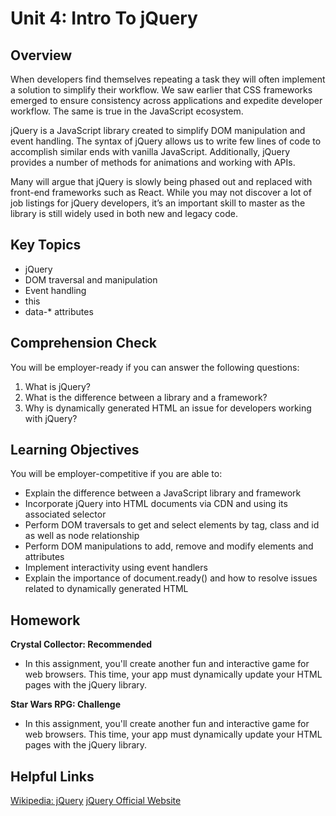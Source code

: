 # Unit 4: Intro To jQuery

## Overview
When developers find themselves repeating a task they will often implement a solution to simplify their workflow. We saw earlier that CSS frameworks emerged to ensure consistency across applications and expedite developer workflow. The same is true in the JavaScript ecosystem. 

jQuery is a JavaScript library created to simplify DOM manipulation and event handling. The syntax of jQuery allows us to write few lines of code to accomplish similar ends with vanilla JavaScript. Additionally, jQuery provides a number of methods for animations and working with APIs.

Many will argue that jQuery is slowly being phased out and replaced with front-end frameworks such as React. While you may not discover a lot of job listings for jQuery developers, it’s an important skill to master as the library is still widely used in both new and legacy code. 

## Key Topics
* jQuery
* DOM traversal and manipulation
* Event handling
* this
* data-* attributes

## Comprehension Check
You will be employer-ready if you can answer the following questions: 
1. What is jQuery? 
2. What is the difference between a library and a framework?
3. Why is dynamically generated HTML an issue for developers working with jQuery?

## Learning Objectives
You will be employer-competitive if you are able to: 
* Explain the difference between a JavaScript library and framework
* Incorporate jQuery into HTML documents via CDN and using its associated selector
* Perform DOM traversals to get and select elements by tag, class and id as well as node relationship
* Perform DOM manipulations to add, remove and modify elements and attributes
* Implement interactivity using event handlers
* Explain the importance of document.ready() and how to resolve issues related to dynamically generated HTML

## Homework
**Crystal Collector: Recommended**
* In this assignment, you'll create another fun and interactive game for web browsers. This time, your app must dynamically update your HTML pages with the jQuery library.

**Star Wars RPG: Challenge**
* In this assignment, you'll create another fun and interactive game for web browsers. This time, your app must dynamically update your HTML pages with the jQuery library.

## Helpful Links
[Wikipedia: jQuery](https://en.wikipedia.org/wiki/JQuery)
[jQuery Official Website](https://jquery.com/)

